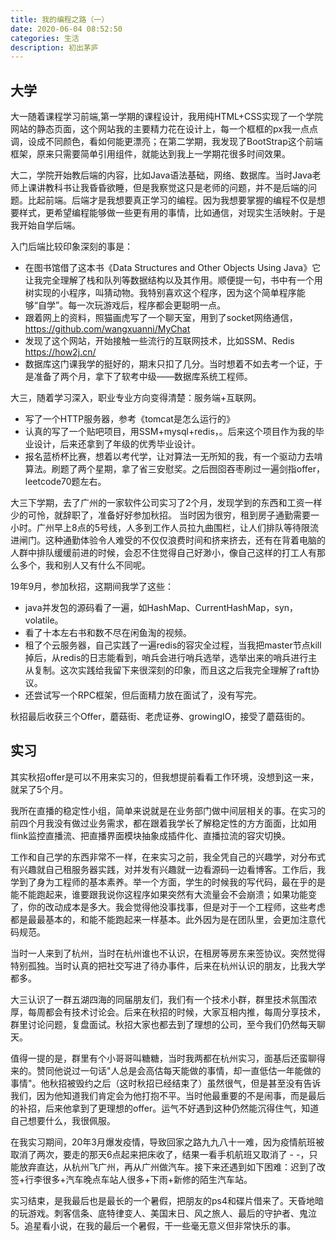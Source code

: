 ```yaml
---
title: 我的编程之路（一）
date: 2020-06-04 08:52:50
categories: 生活
description: 初出茅庐
---
```


## 大学

大一随着课程学习前端,第一学期的课程设计，我用纯HTML+CSS实现了一个学院网站的静态页面，这个网站我的主要精力花在设计上，每一个框框的px我一点点调，设成不同颜色，看如何能更漂亮；在第二学期，我发现了BootStrap这个前端框架，原来只需要简单引用组件，就能达到我上一学期花很多时间效果。

大二，学院开始教后端的内容，比如Java语法基础，网络、数据库。当时Java老师上课讲教科书让我昏昏欲睡，但是我察觉这只是老师的问题，并不是后端的问题。比起前端。后端才是我想要真正学习的编程。因为我想要掌握的编程不仅是想要样式，更希望编程能够做一些更有用的事情，比如通信，对现实生活映射。于是我开始自学后端。

入门后端比较印象深刻的事是：

- 在图书馆借了这本书《Data Structures and Other Objects Using Java》它让我完全理解了栈和队列等数据结构以及其作用。顺便提一句，书中有一个用树实现的小程序，叫猜动物。我特别喜欢这个程序，因为这个简单程序能够“自学”。每一次玩游戏后，程序都会更聪明一点。
- 跟着网上的资料，照猫画虎写了一个聊天室，用到了socket网络通信，https://github.com/wangxuanni/MyChat
- 发现了这个网站，开始接触一些流行的互联网技术，比如SSM、Redis https://how2j.cn/
- 数据库这门课我学的挺好的，期末只扣了几分。当时想着不如去考一个证，于是准备了两个月，拿下了软考中级——数据库系统工程师。

大三，随着学习深入，职业专业方向变得清楚：服务端+互联网。

- 写了一个HTTP服务器，参考《tomcat是怎么运行的》
- 认真的写了一个贴吧项目，用SSM+mysql+redis，。后来这个项目作为我的毕业设计，后来还拿到了年级的优秀毕业设计。
- 报名蓝桥杯比赛，想着以考代学，让对算法一无所知的我，有一个驱动力去啃算法。刷题了两个星期，拿了省三安慰奖。之后囫囵吞枣刷过一遍剑指offer，leetcode70题左右。

大三下学期，去了广州的一家软件公司实习了2个月，发现学到的东西和工资一样少的可怜，就辞职了，准备好好参加秋招。
当时因为很穷，租到房子通勤需要一小时。广州早上8点的5号线，人多到工作人员拉九曲围栏，让人们排队等待限流进闸门。这种通勤体验令人难受的不仅仅浪费时间和挤来挤去，还有在背着电脑的人群中排队缓缓前进的时候，会忍不住觉得自己好渺小，像自己这样的打工人有那么多个，我和别人又有什么不同呢。

19年9月，参加秋招，这期间我学了这些：

- java并发包的源码看了一遍，如HashMap、CurrentHashMap，syn，volatile。
- 看了十本左右书和数不尽在闲鱼淘的视频。
- 租了个云服务器，自己实践了一遍redis的容灾全过程，当我把master节点kill掉后，从redis的日志能看到，哨兵会进行哨兵选举，选举出来的哨兵进行主从复制。这次实践给我留下来很深刻的印象，而且这之后我完全理解了raft协议。
- 还尝试写一个RPC框架，但后面精力放在面试了，没有写完。

秋招最后收获三个Offer，蘑菇街、老虎证券、growingIO，接受了蘑菇街的。





## 实习
其实秋招offer是可以不用来实习的，但我想提前看看工作环境，没想到这一来，就呆了5个月。

我所在直播的稳定性小组，简单来说就是在业务部门做中间层相关的事。在实习的前四个月我没有做过业务需求，都在跟着我学长了解稳定性的方方面面，比如用flink监控直播流、把直播界面模块抽象成插件化、直播拉流的容灾切换。

工作和自己学的东西非常不一样，在来实习之前，我全凭自己的兴趣学，对分布式有兴趣就自己租服务器实践，对并发有兴趣就一边看源码一边看博客。工作后，我学到了身为工程师的基本素养。举一个方面，学生的时候我的写代码，最在乎的是能不能跑起来，谁要跟我说你这程序如果突然有大流量会不会崩溃；如果功能变了，你的改动成本是多大。我会觉得他没事找事，但是对于一个工程师，这些考虑都是最最基本的，和能不能跑起来一样基本。此外因为是在团队里，会更加注意代码规范。

当时一人来到了杭州，当时在杭州谁也不认识，在租房等房东来签协议。突然觉得特别孤独。当时认真的把社交写进了待办事件，后来在杭州认识的朋友，比我大学都多。

大三认识了一群五湖四海的同届朋友们，我们有一个技术小群，群里技术氛围浓厚，每周都会有技术讨论会。后来在秋招的时候，大家互相内推，每周分享技术，群里讨论问题，复盘面试。秋招大家也都去到了理想的公司，至今我们仍然每天聊天。

值得一提的是，群里有个小哥哥叫糖糖，当时我两都在杭州实习，面基后还蛮聊得来的。赞同他说过一句话"人总是会高估每天能做的事情，却一直低估一年能做的事情"。他秋招被毁约之后（这时秋招已经结束了）虽然很气，但是甚至没有告诉我们，因为他知道我们肯定会为他打抱不平。当时他最重要的不是闹事，而是最后的补招，后来他拿到了更理想的offer。运气不好遇到这种仍然能沉得住气，知道自己想要什么，我很佩服。

在我实习期间，20年3月爆发疫情，导致回家之路九九八十一难，因为疫情航班被取消了两次，要走的那天6点起来把床收了，结果一看手机航班又取消了 - -，只能放弃直达，从杭州飞广州，再从广州做汽车。接下来还遇到如下困难：迟到了改签+行李很多+汽车晚点车站人很多+下雨+新修的陌生汽车站。

实习结束，是我最后也是最长的一个暑假，把朋友的ps4和碟片借来了。天昏地暗的玩游戏。刺客信条、底特律变人、美国末日、风之旅人、最后的守护者、鬼泣5。追星看小说，在我的最后一个暑假，干一些毫无意义但非常快乐的事。



